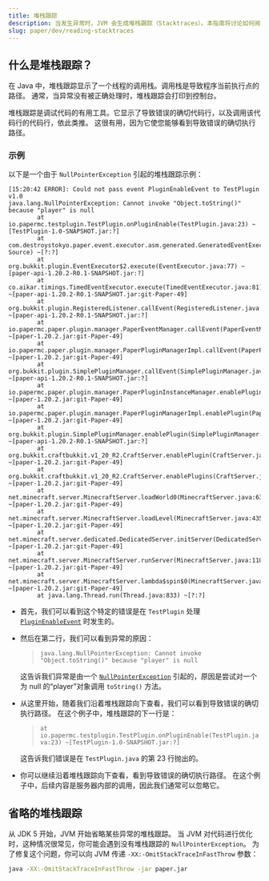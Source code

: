 ```yaml
---
title: 堆栈跟踪
description: 当发生异常时，JVM 会生成堆栈跟踪（Stacktraces）。本指南将讨论如何阅读堆栈跟踪的基础知识
slug: paper/dev/reading-stacktraces
---
```


## 什么是堆栈跟踪？
在 Java 中，堆栈跟踪显示了一个线程的调用栈。调用栈是导致程序当前执行点的路径。
通常，当异常没有被正确处理时，堆栈跟踪会打印到控制台。

堆栈跟踪是调试代码的有用工具。它显示了导致错误的确切代码行，以及调用该代码行的代码行，依此类推。
这很有用，因为它使您能够看到导致错误的确切执行路径。

### 示例

以下是一个由于 `NullPointerException` 引起的堆栈跟踪示例：

```
[15:20:42 ERROR]: Could not pass event PluginEnableEvent to TestPlugin v1.0
java.lang.NullPointerException: Cannot invoke "Object.toString()" because "player" is null
        at io.papermc.testplugin.TestPlugin.onPluginEnable(TestPlugin.java:23) ~[TestPlugin-1.0-SNAPSHOT.jar:?]
        at com.destroystokyo.paper.event.executor.asm.generated.GeneratedEventExecutor1.execute(Unknown Source) ~[?:?]
        at org.bukkit.plugin.EventExecutor$2.execute(EventExecutor.java:77) ~[paper-api-1.20.2-R0.1-SNAPSHOT.jar:?]
        at co.aikar.timings.TimedEventExecutor.execute(TimedEventExecutor.java:81) ~[paper-api-1.20.2-R0.1-SNAPSHOT.jar:git-Paper-49]
        at org.bukkit.plugin.RegisteredListener.callEvent(RegisteredListener.java:70) ~[paper-api-1.20.2-R0.1-SNAPSHOT.jar:?]
        at io.papermc.paper.plugin.manager.PaperEventManager.callEvent(PaperEventManager.java:54) ~[paper-1.20.2.jar:git-Paper-49]
        at io.papermc.paper.plugin.manager.PaperPluginManagerImpl.callEvent(PaperPluginManagerImpl.java:126) ~[paper-1.20.2.jar:git-Paper-49]
        at org.bukkit.plugin.SimplePluginManager.callEvent(SimplePluginManager.java:615) ~[paper-api-1.20.2-R0.1-SNAPSHOT.jar:?]
        at io.papermc.paper.plugin.manager.PaperPluginInstanceManager.enablePlugin(PaperPluginInstanceManager.java:200) ~[paper-1.20.2.jar:git-Paper-49]
        at io.papermc.paper.plugin.manager.PaperPluginManagerImpl.enablePlugin(PaperPluginManagerImpl.java:104) ~[paper-1.20.2.jar:git-Paper-49]
        at org.bukkit.plugin.SimplePluginManager.enablePlugin(SimplePluginManager.java:507) ~[paper-api-1.20.2-R0.1-SNAPSHOT.jar:?]
        at org.bukkit.craftbukkit.v1_20_R2.CraftServer.enablePlugin(CraftServer.java:636) ~[paper-1.20.2.jar:git-Paper-49]
        at org.bukkit.craftbukkit.v1_20_R2.CraftServer.enablePlugins(CraftServer.java:547) ~[paper-1.20.2.jar:git-Paper-49]
        at net.minecraft.server.MinecraftServer.loadWorld0(MinecraftServer.java:636) ~[paper-1.20.2.jar:git-Paper-49]
        at net.minecraft.server.MinecraftServer.loadLevel(MinecraftServer.java:435) ~[paper-1.20.2.jar:git-Paper-49]
        at net.minecraft.server.dedicated.DedicatedServer.initServer(DedicatedServer.java:308) ~[paper-1.20.2.jar:git-Paper-49]
        at net.minecraft.server.MinecraftServer.runServer(MinecraftServer.java:1101) ~[paper-1.20.2.jar:git-Paper-49]
        at net.minecraft.server.MinecraftServer.lambda$spin$0(MinecraftServer.java:318) ~[paper-1.20.2.jar:git-Paper-49]
        at java.lang.Thread.run(Thread.java:833) ~[?:?]
```

-   首先，我们可以看到这个特定的错误是在 `TestPlugin` 处理 [`PluginEnableEvent`](jd:paper:org.bukkit.event.server.PluginEnableEvent) 时发生的。

-   然后在第二行，我们可以看到异常的原因：
    > `java.lang.NullPointerException: Cannot invoke "Object.toString()" because "player" is null`

    这告诉我们异常是由一个 [`NullPointerException`](jd:java:java.lang.NullPointerException) 引起的，原因是尝试对一个为 null 的“player”对象调用 `toString()` 方法。

-   从这里开始，随着我们沿着堆栈跟踪向下查看，我们可以看到导致错误的确切执行路径。
    在这个例子中，堆栈跟踪的下一行是：
    > `at io.papermc.testplugin.TestPlugin.onPluginEnable(TestPlugin.java:23) ~[TestPlugin-1.0-SNAPSHOT.jar:?]`

    这告诉我们错误是在 `TestPlugin.java` 的第 23 行抛出的。

-   你可以继续沿着堆栈跟踪向下查看，看到导致错误的确切执行路径。
    在这个例子中，后续内容是服务器内部的调用，因此我们通常可以忽略它。

## 省略的堆栈跟踪

从 JDK 5 开始，JVM 开始省略某些异常的堆栈跟踪。
当 JVM 对代码进行优化时，这种情况很常见，你可能会遇到没有堆栈跟踪的 `NullPointerException`。
为了修复这个问题，你可以向 JVM 传递 `-XX:-OmitStackTraceInFastThrow` 参数：

```bash
java -XX:-OmitStackTraceInFastThrow -jar paper.jar
```
